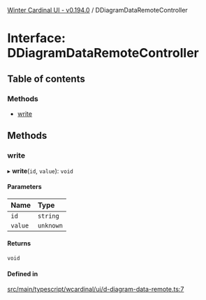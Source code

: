 [Winter Cardinal UI - v0.194.0](../index.md) / DDiagramDataRemoteController

# Interface: DDiagramDataRemoteController

## Table of contents

### Methods

- [write](DDiagramDataRemoteController.md#write)

## Methods

### write

▸ **write**(`id`, `value`): `void`

#### Parameters

| Name | Type |
| :------ | :------ |
| `id` | `string` |
| `value` | `unknown` |

#### Returns

`void`

#### Defined in

[src/main/typescript/wcardinal/ui/d-diagram-data-remote.ts:7](https://github.com/winter-cardinal/winter-cardinal-ui/blob/v0.194.0/src/main/typescript/wcardinal/ui/d-diagram-data-remote.ts#L7)
